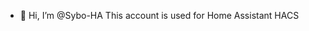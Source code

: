 - 👋 Hi, I’m @Sybo-HA
This account is used for Home Assistant HACS

<!---
Sybo-HA/Sybo-HA is a ✨ special ✨ repository because its `README.md` (this file) appears on your GitHub profile.
You can click the Preview link to take a look at your changes.
--->
